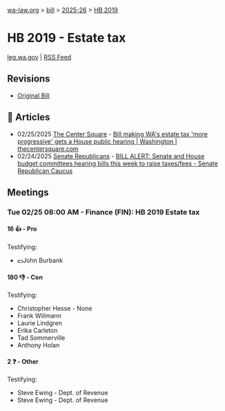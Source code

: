 [wa-law.org](/) > [bill](/bill/) > [2025-26](/bill/2025-26/) > [HB 2019](/bill/2025-26/hb/2019/)

# HB 2019 - Estate tax
[leg.wa.gov](https://app.leg.wa.gov/billsummary?BillNumber=2019&Year=2025&Initiative=false) | [RSS Feed](./rss.xml)

## Revisions
* [Original Bill](1/)

## 📰 Articles
* 02/25/2025 [The Center Square](/org/the_center_square/) - [Bill making WA's estate tax 'more progressive' gets a House public hearing | Washington | thecentersquare.com](https://www.thecentersquare.com/washington/article_1231f530-f3d9-11ef-a484-bf9beefe6023.html#:~:text=House%20Bill%202019)
* 02/24/2025 [Senate Republicans](/org/senate_republicans/) - [BILL ALERT: Senate and House budget committees hearing bills this week to raise taxes/fees - Senate Republican Caucus](https://src.wastateleg.org/blog/bill-alert-senate-house-budget-committees-hearing-bills-week-raise-taxes-fees/#:~:text=HB%202019)

## Meetings
### Tue 02/25 08:00 AM - Finance (FIN): HB 2019 Estate tax
#### 16 👍 - Pro
Testifying:
* 💵John Burbank

#### 180 👎 - Con
Testifying:
* Christopher Hesse - None
* Frank Willmann
* Laurie Lindgren
* Erika Carleton
* Tad Sommerville
* Anthony Holan

#### 2 ❓ - Other
Testifying:
* Steve Ewing - Dept. of Revenue
* Steve Ewing - Dept. of Revenue
